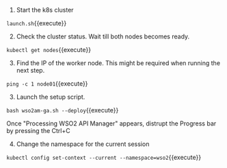 
1) Start the k8s cluster

`launch.sh`{{execute}}

2) Check the cluster status. Wait till both nodes becomes ready.

`kubectl get nodes`{{execute}}

3) Find the IP of the worker node. This might be required when running the next step.

`ping -c 1 node01`{{execute}}

3) Launch the setup script.

`bash wso2am-ga.sh --deploy`{{execute}}

Once "Processing WSO2 API Manager" appears, distrupt the Progress bar by pressing the Ctrl+C

4) Change the namespace for the current session

`kubectl config set-context --current --namespace=wso2`{{execute}}

